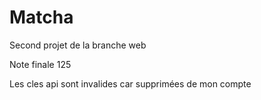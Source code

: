 # Matcha
Second projet de la branche web


Note finale 125

Les cles api sont invalides car supprimées de mon compte
